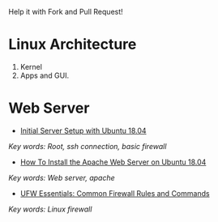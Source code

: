 Help it with Fork and Pull Request!

# Linux Architecture 

1. Kernel 
2. Apps and GUI. 

# Web Server

- [Initial Server Setup with Ubuntu 18.04](https://www.digitalocean.com/community/tutorials/initial-server-setup-with-ubuntu-18-04)

_Key words: Root, ssh connection, basic firewall_

- [How To Install the Apache Web Server on Ubuntu 18.04](https://www.digitalocean.com/community/tutorials/how-to-install-the-apache-web-server-on-ubuntu-18-04)

_Key words: Web server, apache_

- [UFW Essentials: Common Firewall Rules and Commands](https://www.digitalocean.com/community/tutorials/ufw-essentials-common-firewall-rules-and-commands)

_Key words: Linux firewall_

